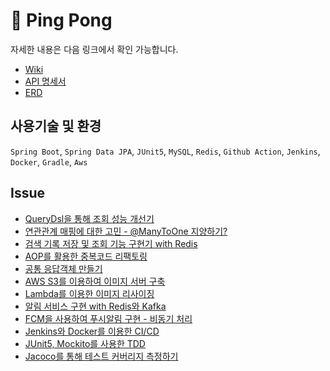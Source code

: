 # 🏓 Ping Pong

자세한 내용은 다음 링크에서 확인 가능합니다.
* [Wiki](https://github.com/pping-ppong/Server/wiki)
* [API 명세서](https://docs.google.com/spreadsheets/d/1gironPuvcwKDzbzAOUrbPqZ8V65owz-T/edit?usp=sharing&ouid=107228890700982767967&rtpof=true&sd=true)
* [ERD]()

## 사용기술 및 환경

```Spring Boot```, ```Spring Data JPA```, ```JUnit5```, ```MySQL```, ```Redis```, ```Github Action```, ```Jenkins```, ```Docker```, ```Gradle```, ```Aws```

## Issue

* [QueryDsl을 통해 조회 성능 개선기](https://github.com/pping-ppong/Server/issues/1)
* [연관관계 매핑에 대한 고민 - @ManyToOne 지양하기?](https://github.com/pping-ppong/Server/issues/2)
* [검색 기록 저장 및 조회 기능 구현기 with Redis](https://github.com/pping-ppong/Server/issues/3)
* [AOP를 활용한 중복코드 리팩토링](https://github.com/pping-ppong/Server/issues/4)
* [공통 응답객체 만들기](https://github.com/pping-ppong/Server/issues/5)
* [AWS S3를 이용하여 이미지 서버 구축](https://github.com/pping-ppong/Server/issues/6)
* [Lambda를 이용한 이미지 리사이징](https://github.com/pping-ppong/Server/issues/7)
* [알림 서비스 구현 with Redis와 Kafka](https://github.com/pping-ppong/Server/issues/8)
* [FCM을 사용하여 푸시알림 구현 - 비동기 처리](https://github.com/pping-ppong/Server/issues/9)
* [Jenkins와 Docker를 이용한 CI/CD](https://github.com/pping-ppong/Server/issues/10)
* [JUnit5, Mockito를 사용한 TDD](https://github.com/pping-ppong/Server/issues/11)
* [Jacoco를 통해 테스트 커버리지 측정하기](https://github.com/pping-ppong/Server/issues/12)
